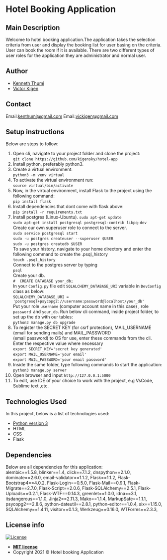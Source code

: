 # Hotel Booking Application
## Main Description
Welcome to hotel booking application.The application takes the selection criteria from user and display the booking list for user basing on the criteria. User can book the room if it is available. There are two different types of user roles for the application they are administrator and normal user.
## Author
- [Kenneth Thumi](https://github.com/KenThumi)
- [Victor Kigen](https://github.com/kigensky)
## Contact
Email:kenthumi@gmail.com
Email:vickigen@gmail.com
## Setup instructions
Below are steps to follow:
1. Open cli, navigate to your project folder and clone the project: <br/>
         `git clone https://github.com/kigensky/hotel-app`
2. Install python, preferably python3.
3. Create a virtual environment: <br/>
         `python3 -m venv virtual`
4. To activate the virtual environment run:<br/>
         `source virtual/bin/activate`
5. Now, in the virtual environment, install Flask to the project using the following command:<br/>
         `pip install flask`
6. Install dependencies that dont come with flask above:<br/>
         `pip install -r requirements.txt`
7. Install postgres (Linux-Ubuntu).
        `sudo apt-get update` <br/>
        `sudo apt-get install postgresql postgresql-contrib libpq-dev` <br>
 Create our own superuser role to connect to the server. <br>
        `sudo service postgresql start` <br>
        `sudo -u postgres createuser --superuser $USER` <br>
        `sudo -u postgres createdb $USER` <br>
 To save your history, navigate to your home directory and enter the following command to create the .psql_history  <br>
        `touch .psql_history`  <br>
 Connect to the postgres server by typing <br>
        `psql` <br>
 Create your db. <br>
        `#  CREATE DATABASE your_db;` <br>
 In your `Config.py` file edit `SQLALCHEMY_DATABASE_URI` variable in `DevConfig` class as below:<br>
        `SQLALCHEMY_DATABASE_URI = 'postgresql+psycopg2://username:password@localhost/your_db'` <br>
 Put your role `username` (computer account name in this case) , role `password `and `your_db`.
 Run below cli command, inside project folder, to set up the db with our tables: <br/>
            `python3 manage.py db upgrade`
8. To register the SECRET KEY (for csrf protection), MAIL_USERNAME (email for sending mails) and MAIL_PASSWORD <br>
 (email password) to OS for use, enter these commands from the cli. Enter the respective value where necessary <br/>
            `export SECRET_KEY='secret key generated'` <br/>
            `export MAIL_USERNAME='your email'`        <br/>
            `export MAIL_PASSWORD='your email password'`
9. Inside the same folder,  type following commands to start the application:<br/>
            `python3 manage.py server`
10. Open browser and input `http://127.0.0.1:5000`
11. To edit, use IDE of your choice to work with the project, e.g VsCode, Sublime text ,etc.
## Technologies Used
In this project, below is a list of technologies used:
- [Python version 3](https://www.python.org/)
- HTML
- CSS 
- Flask
## Dependencies
Below are all dependencies for this application: <br>
alembic==1.5.8,
blinker==1.4,
click==7.1.2,
dnspython==2.1.0,
dominate==2.6.0,
email-validator==1.1.2,
Flask==1.1.2,
Flask-Bootstrap4==4.0.2,
Flask-Login==0.5.0,
Flask-Mail==0.9.1,
Flask-Migrate==2.7.0,
Flask-Script==2.0.6,
Flask-SQLAlchemy==2.5.1,
Flask-Uploads==0.2.1,
Flask-WTF==0.14.3,
greenlet==1.0.0,
idna==3.1,
itsdangerous==1.1.0,
Jinja2==2.11.3,
Mako==1.1.4,
MarkupSafe==1.1.1,
psycopg2==2.8.6,
python-dateutil==2.8.1,
python-editor==1.0.4,
six==1.15.0,
SQLAlchemy==1.4.11,
visitor==0.1.3,
Werkzeug==0.16.0,
WTForms==2.3.3,
## License info
[![License](http://img.shields.io/:license-mit-blue.svg?style=flat-square)](http://badges.mit-license.org)
- **[MIT license](http://opensource.org/licenses/mit-license.php)**
- Copyright 2021 © Hotel booking Application